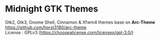 # Midnight GTK Themes
Gtk2, Gtk3, Gnome Shell, Cinnamon & Xfwm4 themes base on <b>Arc-Theme</b> https://github.com/horst3180/arc-theme </br>
License : GPLv3 (https://choosealicense.com/licenses/gpl-3.0/)</br>
